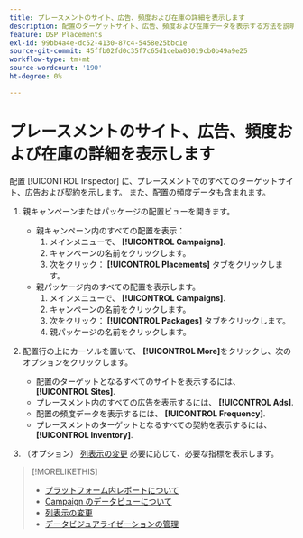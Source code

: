 ```yaml
---
title: プレースメントのサイト、広告、頻度および在庫の詳細を表示します
description: 配置のターゲットサイト、広告、頻度および在庫データを表示する方法を説明します。
feature: DSP Placements
exl-id: 99bb4a4e-dc52-4130-87c4-5458e25bbc1e
source-git-commit: 45ffb02fd0c35f7c65d1ceba03019cb0b49a9e25
workflow-type: tm+mt
source-wordcount: '190'
ht-degree: 0%

---
```


# プレースメントのサイト、広告、頻度および在庫の詳細を表示します

配置 [!UICONTROL Inspector] に、プレースメントでのすべてのターゲットサイト、広告および契約を示します。 また、配置の頻度データも含まれます。

1. 親キャンペーンまたはパッケージの配置ビューを開きます。

   * 親キャンペーン内のすべての配置を表示：
      1. メインメニューで、 **[!UICONTROL Campaigns]**.
      1. キャンペーンの名前をクリックします。
      1. 次をクリック： **[!UICONTROL Placements]** タブをクリックします。
   * 親パッケージ内のすべての配置を表示します。
      1. メインメニューで、 **[!UICONTROL Campaigns]**.
      1. キャンペーンの名前をクリックします。
      1. 次をクリック： **[!UICONTROL Packages]** タブをクリックします。
      1. 親パッケージの名前をクリックします。


1. 配置行の上にカーソルを置いて、 **[!UICONTROL More]**&#x200B;をクリックし、次のオプションをクリックします。
   * 配置のターゲットとなるすべてのサイトを表示するには、 **[!UICONTROL Sites]**.
   * プレースメント内のすべての広告を表示するには、 **[!UICONTROL Ads]**.
   * 配置の頻度データを表示するには、 **[!UICONTROL Frequency]**.
   * プレースメントのターゲットとなるすべての契約を表示するには、 **[!UICONTROL Inventory]**.

1. （オプション） [列表示の変更](column-view-change.md) 必要に応じて、必要な指標を表示します。

>[!MORELIKETHIS]
>
>* [プラットフォーム内レポートについて](campaign-reports-about.md)
>* [Campaign のデータビューについて](campaign-data-views-about.md)
>* [列表示の変更](column-view-change.md)
>* [データビジュアライゼーションの管理](campaign-data-visualization-manage.md)

